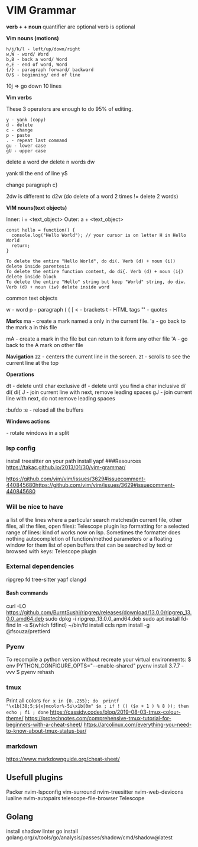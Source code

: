 VIM Grammar 
========================
**verb + <quantifier> + noun**
quantifier are optional
verb is optional

**Vim nouns (motions)**

    h/j/k/l - left/up/down/right
    w,W - word/ Word
    b,B - back a word/ Word
    e,E - end of word, Word
    {/} - paragraph forward/ backward
    0/$ - beginning/ end of line
<quantifier><noun> 10j => go down 10 lines

**Vim verbs**

These 3 operators are enough to do 95% of editing.

    y - yank (copy)
    d - delete
    c - change
    p - paste
    . - repeat last command
    gu - lower case
    gU - upper case
    

delete a word dw
delete n words d<n>w

yank til the end of line y$

change paragraph c}

2dw is different to d2w (do delete of a word 2 times != delete 2 words)

**VIM nouns(text objects)**

Inner: i + <text_object>
Outer: a + <text_object>

```
const hello = function() {
  console.log("Hello World"); // your cursor is on letter H in Hello World
  return;
}
```
    To delete the entire "Hello World", do di(. Verb (d) + noun (i() delete inside parentesis
    To delete the entire function content, do di{. Verb (d) + noun (i{) delete inside block
    To delete the entire "Hello" string but keep "World" string, do diw. Verb (d) + noun (iw) delete inside word

common text objects

w - word
p - paragraph
( { [ < - brackets
t - HTML tags
"' - quotes

**Marks**
ma -  create a mark named a only in the current file.
'a - go back to the mark a in this file

mA - create a mark in the file but can return to it form any other file
'A - go back to the A mark on other file

**Navigation**
zz - centers the current line in the screen.
zt - scrolls to see the current line at the top

**Operations**

dt<char> - delete until char exclusive
df<char> - delete until you find a char inclusive
di'
di(
di{
J - join current line with next, remove leading spaces
gJ - join current line with next, do not remove leading spaces

:bufdo :e - reload all the buffers

**Windows actions**

<C-w><C-r> - rotate windows in a split
### lsp config
install treesitter on your path
install yapf
###Resources
https://takac.github.io/2013/01/30/vim-grammar/

https://github.com/vim/vim/issues/3629#issuecomment-440845680https://github.com/vim/vim/issues/3629#issuecomment-440845680

### Will be nice to have
a list of the lines where a particular search matches(in current file, other files, all the files, open files): Telescope plugin
lsp formatting for a selected range of lines: kind of works now on lsp. Sometimes the formatter does nothing
autocompletion of function/method parameters or a floating window for them
list of open buffers that can be searched by text or browsed with keys: Telescope plugin

### External dependencies
ripgrep
fd
tree-sitter
yapf
clangd

#### Bash commands
curl -LO https://github.com/BurntSushi/ripgrep/releases/download/13.0.0/ripgrep_13.0.0_amd64.deb 
sudo dpkg -i ripgrep_13.0.0_amd64.deb 
sudo apt install fd-find 
ln -s $(which fdfind) ~/bin/fd 
install ccls
npm install -g @fsouza/prettierd

### Pyenv
To recompile a python version without recreate your virtual environments:
$ env PYTHON_CONFIGURE_OPTS="--enable-shared" pyenv install 3.7.7 -vvv 
$ pyenv rehash

### tmux
Print all colors
`for x in {0..255}; do  printf "\x1b[38;5;${x}mcolor%-5i\x1b[0m" $x ; if ! (( ($x + 1 ) % 8 )); then echo ; fi ; done`
https://cassidy.codes/blog/2019-08-03-tmux-colour-theme/
https://protechnotes.com/comprehensive-tmux-tutorial-for-beginners-with-a-cheat-sheet/
https://arcolinux.com/everything-you-need-to-know-about-tmux-status-bar/

### markdown
https://www.markdownguide.org/cheat-sheet/

## Usefull plugins
Packer
nvim-lspconfig
vim-surround
nvim-treesitter
nvim-web-devicons
lualine
nvim-autopairs
telescope-file-browser
Telescope 
## Golang
install shadow linter
go install golang.org/x/tools/go/analysis/passes/shadow/cmd/shadow@latest
